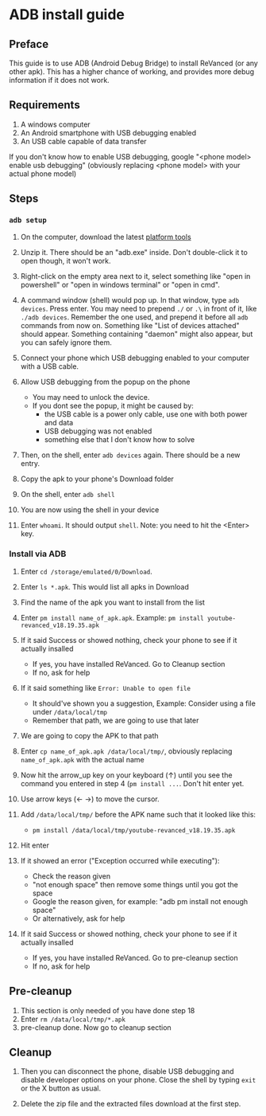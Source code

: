 # ADB install guide

## Preface

This guide is to use ADB (Android Debug Bridge) to install ReVanced (or any other apk). This has a higher chance of working, and provides more debug information if it does not work.

## Requirements

1. A windows computer
2. An Android smartphone with USB debugging enabled
3. An USB cable capable of data transfer

If you don't know how to enable USB debugging, google "\<phone model\> enable usb debugging" (obviously replacing \<phone model\> with your actual phone model)

## Steps

### `adb setup`

1. On the computer, download the latest [platform tools](https://developer.android.com/tools/releases/platform-tools)

2. Unzip it. There should be an "adb.exe" inside. Don't double-click it to open though, it won't work. 

3. Right-click on the empty area next to it, select something like "open in powershell" or "open in windows terminal" or "open in cmd".

4. A command window (shell) would pop up. In that window, type `adb devices`. Press enter. You may need to prepend `./` or `.\` in front of it, like `./adb devices`. Remember the one used, and prepend it before all `adb` commands from now on. Something like "List of devices attached" should appear. Something containing "daemon" might also appear, but you can safely ignore them.

5. Connect your phone which USB debugging enabled to your computer with a USB cable. 

6. Allow USB debugging from the popup on the phone
    - You may need to unlock the device. 
    - If you dont see the popup, it might be caused by:
        - the USB cable is a power only cable, use one with both power and data
        - USB debugging was not enabled
        - something else that I don't know how to solve

7. Then, on the shell, enter `adb devices` again. There should be a new entry.

8. Copy the apk to your phone's Download folder

9. On the shell, enter `adb shell`

10. You are now using the shell in your device

11. Enter `whoami`. It should output `shell`. Note: you need to hit the \<Enter\> key.

### Install via ADB

1. Enter `cd /storage/emulated/0/Download`.

2. Enter `ls *.apk`. This would list all apks in Download

3. Find the name of the apk you want to install from the list

4. Enter `pm install name_of_apk.apk`. Example: `pm install youtube-revanced_v18.19.35.apk`

5. If it said Success or showed nothing, check your phone to see if it actually insalled
    - If yes, you have installed ReVanced. Go to Cleanup section
    - If no, ask for help

6. If it said something like `Error: Unable to open file`
    - It should've shown you a suggestion, Example: Consider using a file under `/data/local/tmp`
    - Remember that path, we are going to use that later

7. We are going to copy the APK to that path

8. Enter `cp name_of_apk.apk /data/local/tmp/`, obviously replacing `name_of_apk.apk` with the actual name

9. Now hit the arrow_up key on your keyboard (↑) until you see the command you entered in step 4 (`pm install ...`. Don't hit enter yet.

10. Use arrow keys (← →) to move the cursor.

11. Add `/data/local/tmp/` before the APK name such that it looked like this:
    - `pm install /data/local/tmp/youtube-revanced_v18.19.35.apk`

12. Hit enter

13. If it showed an error ("Exception occurred while executing"):
    - Check the reason given
    - "not enough space" then remove some things until you got the space
    - Google the reason given, for example: "adb pm install not enough space"
    - Or alternatively, ask for help

14. If it said Success or showed nothing, check your phone to see if it actually insalled
    - If yes, you have installed ReVanced. Go to pre-cleanup section
    - If no, ask for help

## Pre-cleanup

1. This section is only needed of you have done step 18
2. Enter `rm /data/local/tmp/*.apk`
3. pre-cleanup done. Now go to cleanup section

## Cleanup

1. Then you can disconnect the phone, disable USB debugging and disable developer options on your phone. Close the shell by typing `exit` or the X button as usual.

2. Delete the zip file and the extracted files download at the first step.

